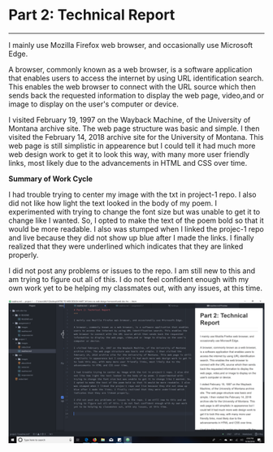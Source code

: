 # Part 2: Technical Report
***

I mainly use Mozilla Firefox web browser, and occasionally use Microsoft Edge.

A browser, commonly known as a web browser, is a software application that enables users to access the internet by using URL identification search. This enables the web browser to connect with the URL source which then sends back the requested information to display the web page, video,and or image to display on the user's computer or device.

I visited February 19, 1997 on the Wayback Machine, of the University of Montana archive site. The web page structure was basic and simple. I then visited the  February 14, 2018 archive site for the University of Montana. This web page is still simplistic in appearence but I could tell it had much more web design work to get it to look this way, with many more user friendly links, most likely due to the advancements in HTML and CSS over time.

**Summary of Work Cycle**

I had trouble trying to center my image with the txt in project-1 repo. I also did not like how light the text looked in the body of my poem. I experimented with trying to change the font size but was unable to get it to change like I wanted. So, I opted to make the text of the poem bold so that it would be more readable. I also was stumped when I linked the projec-1 repo and live because they did not show up blue after I made the links. I finally realized that they were underlined which indicates that they are linked properly.

I did not post any problems or issues to the repo. I am still new to this and am trying to figure out all of this. I do not feel confident enough with my own work yet to be helping my classmates out, with any issues, at this time.

![Image of My Atom Editor](./images/screenshot.png)
